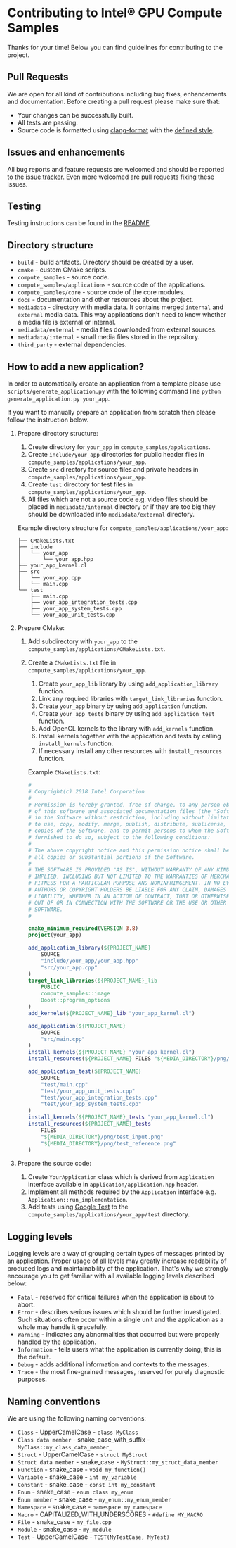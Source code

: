 # Contributing to Intel® GPU Compute Samples
Thanks for your time! Below you can find guidelines for contributing to the project.

## Pull Requests
We are open for all kind of contributions including bug fixes, enhancements and documentation. Before creating a pull request please make sure that:
* Your changes can be successfully built.
* All tests are passing.
* Source code is formatted using [clang-format](https://clang.llvm.org/docs/ClangFormat.html) with the [defined style](.clang-format).

## Issues and enhancements
All bug reports and feature requests are welcomed and should be reported to the [issue tracker](https://github.com/intel/compute-samples/issues). Even more welcomed are pull requests fixing these issues.

## Testing
Testing instructions can be found in the [README](README.md).

## Directory structure
* `build` - build artifacts. Directory should be created by a user.
* `cmake` - custom CMake scripts.
* `compute_samples` - source code.
* `compute_samples/applications` - source code of the applications.
* `compute_samples/core` - source code of the core modules.
* `docs` - documentation and other resources about the project.
* `mediadata` - directory with media data. It contains merged `internal` and `external` media data. This way applications don't need to know whether a media file is external or internal.
* `mediadata/external` - media files downloaded from external sources.
* `mediadata/internal` - small media files stored in the repository.
* `third_party` - external dependencies.

## How to add a new application?
In order to automatically create an application from a template please use `scripts/generate_application.py` with the following command line `python generate_application.py your_app`.

If you want to manually prepare an application from scratch then please follow the instruction below.

1. Prepare directory structure:
    1. Create directory for `your_app` in `compute_samples/applications`.
    1. Create `include/your_app` directories for public header files in `compute_samples/applications/your_app`.
    1. Create `src` directory for source files and private headers in `compute_samples/applications/your_app`.
    1. Create `test` directory for test files in `compute_samples/applications/your_app`.
    1. All files which are not a source code e.g. video files should be placed in `mediadata/internal` directory or if they are too big they should be downloaded into `mediadata/external` directory.

    Example directory structure for `compute_samples/applications/your_app`:
    ```
    ├── CMakeLists.txt
    ├── include
    │   └── your_app
    │       └── your_app.hpp
    ├── your_app_kernel.cl
    ├── src
    │   └── your_app.cpp
    │   └── main.cpp
    └── test
        ├── main.cpp
        ├── your_app_integration_tests.cpp
        ├── your_app_system_tests.cpp
        └── your_app_unit_tests.cpp
    ```
1. Prepare CMake:
    1. Add subdirectory with `your_app` to the `compute_samples/applications/CMakeLists.txt`.
    1. Create a `CMakeLists.txt` file in `compute_samples/applications/your_app`.
        1. Create `your_app_lib` library by using `add_application_library` function.
        1. Link any required libraries with `target_link_libraries` function.
        1. Create `your_app` binary by using `add_application` function.
        1. Create `your_app_tests` binary by using `add_application_test` function.
        1. Add OpenCL kernels to the library with `add_kernels` function.
        1. Install kernels together with the application and tests by calling `install_kernels` function.
        1. If necessary install any other resources with `install_resources` function.

        Example `CMakeLists.txt`:
        ```CMake
        #
        # Copyright(c) 2018 Intel Corporation
        #
        # Permission is hereby granted, free of charge, to any person obtaining a copy
        # of this software and associated documentation files (the "Software"), to deal
        # in the Software without restriction, including without limitation the rights
        # to use, copy, modify, merge, publish, distribute, sublicense, and/or sell
        # copies of the Software, and to permit persons to whom the Software is
        # furnished to do so, subject to the following conditions:
        #
        # The above copyright notice and this permission notice shall be included in
        # all copies or substantial portions of the Software.
        #
        # THE SOFTWARE IS PROVIDED "AS IS", WITHOUT WARRANTY OF ANY KIND, EXPRESS OR
        # IMPLIED, INCLUDING BUT NOT LIMITED TO THE WARRANTIES OF MERCHANTABILITY,
        # FITNESS FOR A PARTICULAR PURPOSE AND NONINFRINGEMENT. IN NO EVENT SHALL THE
        # AUTHORS OR COPYRIGHT HOLDERS BE LIABLE FOR ANY CLAIM, DAMAGES OR OTHER
        # LIABILITY, WHETHER IN AN ACTION OF CONTRACT, TORT OR OTHERWISE, ARISING FROM,
        # OUT OF OR IN CONNECTION WITH THE SOFTWARE OR THE USE OR OTHER DEALINGS IN THE
        # SOFTWARE.
        #

        cmake_minimum_required(VERSION 3.8)
        project(your_app)

        add_application_library(${PROJECT_NAME}
            SOURCE
            "include/your_app/your_app.hpp"
            "src/your_app.cpp"
        )
        target_link_libraries(${PROJECT_NAME}_lib
            PUBLIC
            compute_samples::image
            Boost::program_options
        )
        add_kernels(${PROJECT_NAME}_lib "your_app_kernel.cl")

        add_application(${PROJECT_NAME}
            SOURCE
            "src/main.cpp"
        )
        install_kernels(${PROJECT_NAME} "your_app_kernel.cl")
        install_resources(${PROJECT_NAME} FILES "${MEDIA_DIRECTORY}/png/your_app_media.png")

        add_application_test(${PROJECT_NAME}
            SOURCE
            "test/main.cpp"
            "test/your_app_unit_tests.cpp"
            "test/your_app_integration_tests.cpp"
            "test/your_app_system_tests.cpp"
        )
        install_kernels(${PROJECT_NAME}_tests "your_app_kernel.cl")
        install_resources(${PROJECT_NAME}_tests
            FILES
            "${MEDIA_DIRECTORY}/png/test_input.png"
            "${MEDIA_DIRECTORY}/png/test_reference.png"
        )
        ```
1. Prepare the source code:
    1. Create `YourApplication` class which is derived from `Application` interface available in `application/application.hpp` header.
    1. Implement all methods required by the `Application` interface e.g. `Application::run_implementation`.
    1. Add tests using [Google Test](https://github.com/google/googletest) to the `compute_samples/applications/your_app/test` directory.

## Logging levels
Logging levels are a way of grouping certain types of messages printed by an application. Proper usage of all levels may greatly increase readability of produced logs and maintainability of the application.
That's why we strongly encourage you to get familiar with all available logging levels described below:
* `Fatal` - reserved for critical failures when the application is about to abort.
* `Error` - describes serious issues which should be further investigated. Such situations often occur within a single unit and the application as a whole may handle it gracefully.
* `Warning` - indicates any abnormalities that occurred but were properly handled by the application.
* `Information` - tells users what the application is currently doing; this is the default.
* `Debug` - adds additional information and contexts to the messages.
* `Trace` - the most fine-grained messages, reserved for purely diagnostic purposes.

## Naming conventions
We are using the following naming conventions:
* `Class` - UpperCamelCase - `class MyClass`
* `Class data member` - snake_case_with_suffix - `MyClass::my_class_data_member_`
* `Struct` - UpperCamelCase - `struct MyStruct`
* `Struct data member` - snake_case - `MyStruct::my_struct_data_member`
* `Function` - snake_case - `void my_function()`
* `Variable` - snake_case - `int my_variable`
* `Constant` - snake_case - `const int my_constant`
* `Enum` - snake_case - `enum class my_enum`
* `Enum member` - snake_case - `my_enum::my_enum_member`
* `Namespace` - snake_case - `namespace my_namespace`
* `Macro` - CAPITALIZED_WITH_UNDERSCORES - `#define MY_MACRO`
* `File` - snake_case - `my_file.cpp`
* `Module` - snake_case - `my_module`
* `Test` - UpperCamelCase - `TEST(MyTestCase, MyTest)`
